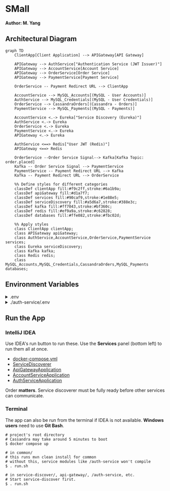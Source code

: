 # SMall
**Author: M. Yang**

## Architectural Diagram

```mermaid
graph TD
    ClientApp[Client Application] --> APIGateway[API Gateway]

    APIGateway --> AuthService["Authentication Service (JWT Issuer)"]
    APIGateway --> AccountService[Account Service]
    APIGateway --> OrderService[Order Service]
    APIGateway --> PaymentService[Payment Service]
    
    OrderService -- Payment Redirect URL --> ClientApp
    
    AccountService --> MySQL_Accounts[(MySQL - User Accounts)]
    AuthService --> MySQL_Credentials[(MySQL - User Credentials)]
    OrderService --> CassandraOrders[(Cassandra - Orders)]
    PaymentService --> MySQL_Payments[(MySQL - Payments)]
    
    AccountService <.-> Eureka["Service Discovery (Eureka)"]
    AuthService <.-> Eureka
    OrderService <.-> Eureka
    PaymentService <.-> Eureka
    APIGateway <.-> Eureka

    AuthService <==> Redis["User JWT (Redis)"]
    APIGateway <==> Redis
    
    OrderService --Order Service Signal--> Kafka[Kafka Topic: order.placed]
    Kafka -- Order Service Signal --> PaymentService
    PaymentService -- Payment Redirect URL --> Kafka
    Kafka -- Payment Redirect URL --> OrderService
    
    %% Define styles for different categories
    classDef clientApp fill:#f9c2ff,stroke:#6a1b9a;
    classDef apiGateway fill:#d1a7f7;
    classDef services fill:#90caf9,stroke:#1e88e5;
    classDef serviceDiscovery fill:#a5d6a7,stroke:#388e3c;
    classDef kafka fill:#ff7043,stroke:#bf360c;
    classDef redis fill:#ef9a9a,stroke:#c62828;
    classDef databases fill:#ffe082,stroke:#fbc02d;
    
    %% Apply styles
    class ClientApp clientApp;
    class APIGateway apiGateway;
    class AuthService,AccountService,OrderService,PaymentService services;
    class Eureka serviceDiscovery;
    class Kafka kafka;
    class Redis redis;
    class MySQL_Accounts,MySQL_Credentials,CassandraOrders,MySQL_Payments databases;
```

## Environment Variables
<details>
<summary>.env</summary>

```
API_GATEWAY_PORT=
AUTH_SERVICE_PORT=
ACCOUNT_SERVICE_PORT=
ORDER_SERVICE_PORT=
PAYMENT_SERVICE_PORT=

EUREKA_PORT=8761

MYSQL_USER=
MYSQL_PWD=
MYSQL_PORT=
MYSQL_DB=s_mall

JWT_SECRET=must-be-a-Base64-encoded-secret

INTERNAL_AUTH_TOKEN=jwt-recommended
INTERNAL_AUTH_HEADER=

REDIS_PORT=6379
REDIS_HOST=
REDIS_PWD=

CASSANDRA_PORT=9042
CASSANDRA_USER=cassandra
CASSANDRA_PWD=
CASSANDRA_KEYSPACE=s_mall
```
</details>

<details>
<summary>./auth-service/.env</summary>

```
JWT_EXP_MS=
```
</details>


## Run the App
### IntelliJ IDEA
Use IDEA's run button to run these. Use the **Services** panel (bottom left) to run them all at once.
- [docker-compose.yml](docker-compose.yml)
- [ServiceDiscoverer](service-discoverer/src/main/java/com/small/backend/servicediscoverer/ServiceDiscovererApplication.java)
- [ApiGatewayApplication](api-gateway/src/main/java/com/small/backend/apigateway/ApiGatewayApplication.java)
- [AccountServiceApplication](account-service/src/main/java/com/small/backend/accountservice/AccountServiceApplication.java)
- [AuthServiceApplication](auth-service/src/main/java/com/small/backend/authservice/AuthServiceApplication.java)

Order **matters**. Service discoverer must be fully ready before other services can communicate.

### Terminal
The app can also be run from the terminal if IDEA is not available. **Windows users** need to use **Git Bash**.
```shell
# project's root directory
# Cassandra may take around 5 minutes to boot
$ docker compose up
```

```shell
# in common/
# this runs mvn clean install for common
# without this, service modules like /auth-service won't compile
$ . run.sh
```

```shell
# in service-discover/, api-gateway/, /auth-service, etc.
# Start service-discover first.
$ . run.sh
```
